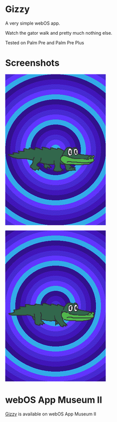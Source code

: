 # Gizzy

A very simple webOS app.

Watch the gator walk and pretty much nothing else.

Tested on Palm Pre and Palm Pre Plus

# Screenshots

![ss](320x480_ph_Gizzy_01.png)

![ss](320x480_ph_Gizzy_02.png)

# webOS App Museum II

[Gizzy](https://appcatalog.webosarchive.org/showMuseumDetails.php?search=Gizzy&safe=on&app=1005812) is available on webOS App Museum II
